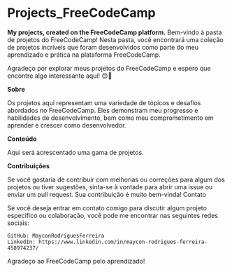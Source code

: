 # Projects_FreeCodeCamp

**My projects, created on the FreeCodeCamp platform.**
Bem-vindo à pasta de projetos do FreeCodeCamp! Nesta pasta, você encontrará uma coleção de projetos incríveis que foram desenvolvidos como parte do meu aprendizado e prática na plataforma FreeCodeCamp.

Agradeço por explorar meus projetos do FreeCodeCamp e espero que encontre algo interessante aqui! 😊🚀

**Sobre**

Os projetos aqui representam uma variedade de tópicos e desafios abordados no FreeCodeCamp. Eles demonstram meu progresso e habilidades de desenvolvimento, bem como meu comprometimento em aprender e crescer como desenvolvedor.

**Conteúdo**

Aqui será acrescentado uma gama de projetos.

**Contribuições**

Se você gostaria de contribuir com melhorias ou correções para algum dos projetos ou tiver sugestões, sinta-se à vontade para abrir uma issue ou enviar um pull request. Sua contribuição é muito bem-vinda!
Contato

Se você deseja entrar em contato comigo para discutir algum projeto específico ou colaboração, você pode me encontrar nas seguintes redes sociais:

    GitHub: MayconRodriguesFerreira
    LinkedIn: https://www.linkedin.com/in/maycon-rodrigues-ferreira-458974237/


Agradeço ao FreeCodeCamp pelo aprendizado! 

